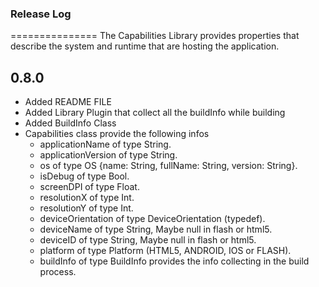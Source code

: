 ### Release Log
===============
The Capabilities Library provides properties that describe the system and runtime that are hosting the application.

0.8.0
----------------------------------------------
* Added README FILE
* Added Library Plugin that collect all the buildInfo while building
* Added BuildInfo Class
* Capabilities class provide the following infos
    * applicationName of type String.
	* applicationVersion of type String.
	* os of type OS {name: String, fullName: String, version: String}.
	* isDebug of type Bool.
	* screenDPI of type Float.
	* resolutionX of type Int.
	* resolutionY of type Int.
	* deviceOrientation of type DeviceOrientation (typedef).
	* deviceName of type String, Maybe null in flash or html5.
	* deviceID of type String, Maybe null in flash or html5.
	* platform of type Platform (HTML5, ANDROID, IOS or FLASH).
	* buildInfo of type BuildInfo provides the info collecting in the build process.
